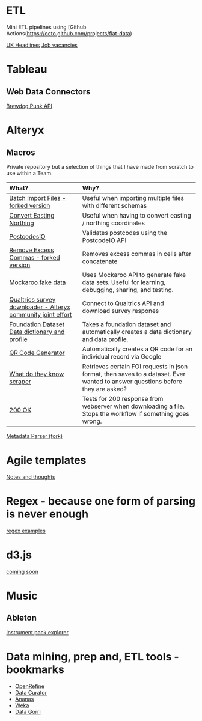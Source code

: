 # ETL

Mini ETL pipelines using [Github Actions(https://octo.github.com/projects/flat-data)

[UK Headlines](https://github.com/withviz/flat-data-headlines)
[Job vacancies](https://github.com/withviz/flat-data-analyst-jobs)


# Tableau

## Web Data Connectors
[Brewdog Punk API](/punkapiwdc/)

# Alteryx

## Macros

Private repository but a selection of things that I have made from scratch to use within a Team.

What? | Why?
:------|:-------------
[Batch Import Files - forked version](https://github.com/withviz/AlteryxMacros/tree/master/BatchImportFiles) | Useful when importing multiple files with different schemas
[Convert Easting Northing](https://github.com/withviz/AlteryxMacros/tree/master/ConvertEastingNorthing) | Useful when having to convert easting / northing coordinates
[PostcodesIO](https://github.com/withviz/AlteryxMacros/tree/master/PostcodesIO) | Validates postcodes using the PostcodeIO API
[Remove Excess Commas - forked version](https://github.com/withviz/AlteryxMacros/tree/master/RemoveExcessCommas) | Removes excess commas in cells after concatenate
[Mockaroo fake data](#) | Uses Mockaroo API to generate fake data sets. Useful for learning, debugging, sharing, and testing.
[Qualtrics survey downloader - Alteryx community joint effort](#) | Connect to Qualtrics API and download survey respones
[Foundation Dataset Data dictionary and profile](#) | Takes a foundation dataset and automatically creates a data dictionary and data profile.
[QR Code Generator](#) | Automatically creates a QR code for an individual record via Google
[What do they know scraper](#) | Retrieves certain FOI requests in json format, then saves to a dataset. Ever wanted to answer questions before they are asked?
[200 OK](#) | Tests for 200 response from webserver when downloading a file. Stops the workflow if something goes wrong.


[Metadata Parser (fork)](https://github.com/withviz/Alteryx-Metadata-Parser)

# Agile templates
[Notes and thoughts](https://github.com/withviz/agile-templates)

# Regex - because one form of parsing is never enough

[regex examples](https://github.com/withviz/regex-examples)

# d3.js

[coming soon](/d3js/)

# Music

## Ableton

[Instrument pack explorer](/ableton/packs/)

# Data mining, prep and, ETL tools - bookmarks

- [OpenRefine](http://openrefine.org)
- [Data Curator](https://theodi.org.au/data-curator/)
- [Ananas](https://github.com/ananas-analytics/ananas-desktop)
- [Weka](https://www.cs.waikato.ac.nz/~ml/weka/)
- [Data Gorri](http://www.julianhackinger.com/software/datagorri/)

